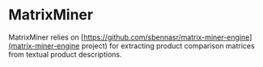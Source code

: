 # MatrixMiner

MatrixMiner relies on [https://github.com/sbennasr/matrix-miner-engine](matrix-miner-engine project) for extracting product comparison matrices from textual product descriptions.
